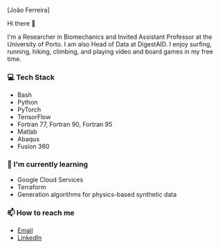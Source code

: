 [João Ferreira]

Hi there 👋


I'm a Researcher in Biomechanics and Invited Assistant Professor at the University of Porto. I am also Head of Data at DigestAID. I enjoy surfing, running, hiking, climbing, and playing video and board games in my free time.


### 💻 Tech Stack

- Bash
- Python
- PyTorch
- TensorFlow
- Fortran 77, Fortran 90, Fortran 95
- Matlab
- Abaqus
- Fusion 360


### 🌱 I'm currently learning

- Google Cloud Services
- Terraform
- Generation algorithms for physics-based synthetic data

### 📫 How to reach me

- [Email](mailto:jpsousaferreira@gmail.com)
- [LinkedIn](https://www.linkedin.com/in/jpsferreira/)



